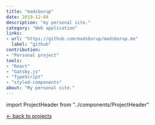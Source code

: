 ```yaml
---
title: "madsborup"
date: 2019-12-04
description: "my personal site."
category: "Web application"
links: 
- url: "https://github.com/madsborup/madsborup.me"
  label: "github"
contribution: 
- "Personal project"
tools: 
- "React"
- "Gatsby.js"
- "TypeScript"
- "styled-components"
about: "My personal site."
---
```


import ProjectHeader from "../components/ProjectHeader"

[<- back to projects](/projects)
<ProjectHeader project={props.pageContext.frontmatter} />